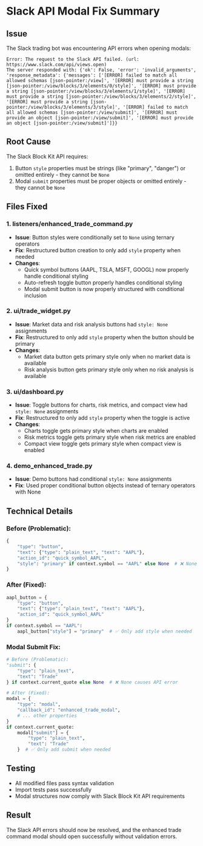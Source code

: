 # Slack API Modal Fix Summary

## Issue
The Slack trading bot was encountering API errors when opening modals:
```
Error: The request to the Slack API failed. (url: https://www.slack.com/api/views.open)
The server responded with: {'ok': False, 'error': 'invalid_arguments', 'response_metadata': {'messages': ['[ERROR] failed to match all allowed schemas [json-pointer:/view]', '[ERROR] must provide a string [json-pointer:/view/blocks/3/elements/0/style]', '[ERROR] must provide a string [json-pointer:/view/blocks/3/elements/1/style]', '[ERROR] must provide a string [json-pointer:/view/blocks/3/elements/2/style]', '[ERROR] must provide a string [json-pointer:/view/blocks/3/elements/3/style]', '[ERROR] failed to match all allowed schemas [json-pointer:/view/submit]', '[ERROR] must provide an object [json-pointer:/view/submit]', '[ERROR] must provide an object [json-pointer:/view/submit]']}}
```

## Root Cause
The Slack Block Kit API requires:
1. Button `style` properties must be strings (like "primary", "danger") or omitted entirely - they cannot be `None`
2. Modal `submit` properties must be proper objects or omitted entirely - they cannot be `None`

## Files Fixed

### 1. listeners/enhanced_trade_command.py
- **Issue**: Button styles were conditionally set to `None` using ternary operators
- **Fix**: Restructured button creation to only add `style` property when needed
- **Changes**:
  - Quick symbol buttons (AAPL, TSLA, MSFT, GOOGL) now properly handle conditional styling
  - Auto-refresh toggle button properly handles conditional styling
  - Modal submit button is now properly structured with conditional inclusion

### 2. ui/trade_widget.py
- **Issue**: Market data and risk analysis buttons had `style: None` assignments
- **Fix**: Restructured to only add `style` property when the button should be primary
- **Changes**:
  - Market data button gets primary style only when no market data is available
  - Risk analysis button gets primary style only when no risk analysis is available

### 3. ui/dashboard.py
- **Issue**: Toggle buttons for charts, risk metrics, and compact view had `style: None` assignments
- **Fix**: Restructured to only add `style` property when the toggle is active
- **Changes**:
  - Charts toggle gets primary style when charts are enabled
  - Risk metrics toggle gets primary style when risk metrics are enabled
  - Compact view toggle gets primary style when compact view is enabled

### 4. demo_enhanced_trade.py
- **Issue**: Demo buttons had conditional `style: None` assignments
- **Fix**: Used proper conditional button objects instead of ternary operators with None

## Technical Details

### Before (Problematic):
```python
{
    "type": "button",
    "text": {"type": "plain_text", "text": "AAPL"},
    "action_id": "quick_symbol_AAPL",
    "style": "primary" if context.symbol == "AAPL" else None  # ❌ None causes API error
}
```

### After (Fixed):
```python
aapl_button = {
    "type": "button",
    "text": {"type": "plain_text", "text": "AAPL"},
    "action_id": "quick_symbol_AAPL"
}
if context.symbol == "AAPL":
    aapl_button["style"] = "primary"  # ✅ Only add style when needed
```

### Modal Submit Fix:
```python
# Before (Problematic):
"submit": {
    "type": "plain_text",
    "text": "Trade"
} if context.current_quote else None  # ❌ None causes API error

# After (Fixed):
modal = {
    "type": "modal",
    "callback_id": "enhanced_trade_modal",
    # ... other properties
}
if context.current_quote:
    modal["submit"] = {
        "type": "plain_text",
        "text": "Trade"
    }  # ✅ Only add submit when needed
```

## Testing
- All modified files pass syntax validation
- Import tests pass successfully
- Modal structures now comply with Slack Block Kit API requirements

## Result
The Slack API errors should now be resolved, and the enhanced trade command modal should open successfully without validation errors.